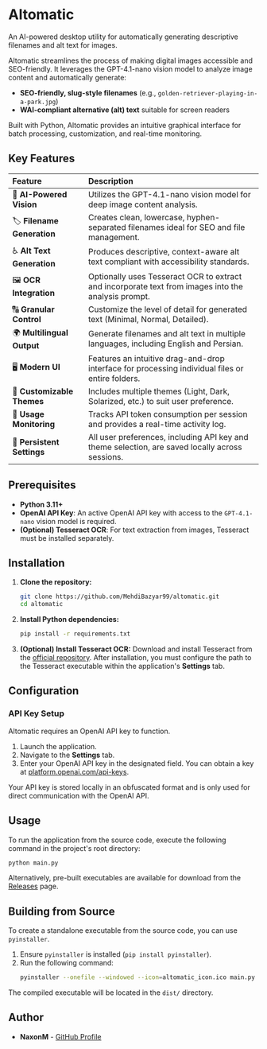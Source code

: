 # Altomatic

An AI-powered desktop utility for automatically generating descriptive filenames and alt text for images.

Altomatic streamlines the process of making digital images accessible and SEO-friendly. It leverages the GPT-4.1-nano vision model to analyze image content and automatically generate:

  * **SEO-friendly, slug-style filenames** (e.g., `golden-retriever-playing-in-a-park.jpg`)
  * **WAI-compliant alternative (alt) text** suitable for screen readers

Built with Python, Altomatic provides an intuitive graphical interface for batch processing, customization, and real-time monitoring.

## Key Features

| Feature | Description |
| :--- | :--- |
| 🧠 **AI-Powered Vision** | Utilizes the GPT-4.1-nano vision model for deep image content analysis. |
| 🏷 **Filename Generation** | Creates clean, lowercase, hyphen-separated filenames ideal for SEO and file management. |
| ♿ **Alt Text Generation** | Produces descriptive, context-aware alt text compliant with accessibility standards. |
| 🖼️ **OCR Integration** | Optionally uses Tesseract OCR to extract and incorporate text from images into the analysis prompt. |
| 🔠 **Granular Control** | Customize the level of detail for generated text (Minimal, Normal, Detailed). |
| 🌍 **Multilingual Output** | Generate filenames and alt text in multiple languages, including English and Persian. |
| 🖥️ **Modern UI** | Features an intuitive drag-and-drop interface for processing individual files or entire folders. |
| 🎨 **Customizable Themes** | Includes multiple themes (Light, Dark, Solarized, etc.) to suit user preference. |
| 🧾 **Usage Monitoring** | Tracks API token consumption per session and provides a real-time activity log. |
| 🔧 **Persistent Settings** | All user preferences, including API key and theme selection, are saved locally across sessions. |

## Prerequisites

  * **Python 3.11+**
  * **OpenAI API Key**: An active OpenAI API key with access to the `GPT-4.1-nano` vision model is required.
  * **(Optional) Tesseract OCR**: For text extraction from images, Tesseract must be installed separately.

## Installation

1.  **Clone the repository:**

    ```bash
    git clone https://github.com/MehdiBazyar99/altomatic.git
    cd altomatic
    ```

2.  **Install Python dependencies:**

    ```bash
    pip install -r requirements.txt
    ```

3.  **(Optional) Install Tesseract OCR:**
    Download and install Tesseract from the [official repository](https://github.com/UB-Mannheim/tesseract/wiki). After installation, you must configure the path to the Tesseract executable within the application's **Settings** tab.

## Configuration

### API Key Setup

Altomatic requires an OpenAI API key to function.

1.  Launch the application.
2.  Navigate to the **Settings** tab.
3.  Enter your OpenAI API key in the designated field. You can obtain a key at [platform.openai.com/api-keys](https://platform.openai.com/account/api-keys).

Your API key is stored locally in an obfuscated format and is only used for direct communication with the OpenAI API.

## Usage

To run the application from the source code, execute the following command in the project's root directory:

```bash
python main.py
```

Alternatively, pre-built executables are available for download from the [Releases](https://github.com/MehdiBazyar99/altomatic/releases) page.

## Building from Source

To create a standalone executable from the source code, you can use `pyinstaller`.

1.  Ensure `pyinstaller` is installed (`pip install pyinstaller`).
2.  Run the following command:
    ```bash
    pyinstaller --onefile --windowed --icon=altomatic_icon.ico main.py
    ```

The compiled executable will be located in the `dist/` directory.

## Author

  * **NaxonM** - [GitHub Profile](https://github.com/NaxonM)